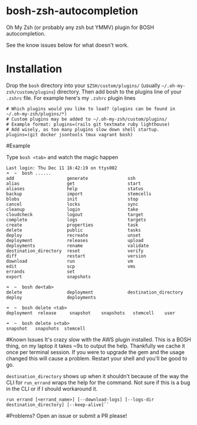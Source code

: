 bosh-zsh-autocompletion
=======================

Oh My Zsh (or probably any zsh but YMMV) plugin for BOSH autocompletion. 

See the know issues below for what doesn't work.

Installation 
============

Drop the ```bosh``` directory into your ```$ZSH/custom/plugins/``` (usually ```~/.oh-my-zsh/custom/plugins```) directory. Then add bosh to the plugins line of your ```.zshrc``` file. For example here's my ```.zshrc``` plugin lines

    # Which plugins would you like to load? (plugins can be found in ~/.oh-my-zsh/plugins/*)
    # Custom plugins may be added to ~/.oh-my-zsh/custom/plugins/
    # Example format: plugins=(rails git textmate ruby lighthouse)
    # Add wisely, as too many plugins slow down shell startup.
    plugins=(git docker jsontools tmux vagrant bosh)
    
    
#Example

Type ```bosh <tab>``` and watch the magic happen

    Last login: Thu Dec 11 16:42:19 on ttys002
    ➜  ~  bosh ......                                                                  
    add                    generate               ssh
    alias                  get                    start
    aliases                help                   status
    backup                 import                 stemcells
    blobs                  init                   stop
    cancel                 locks                  sync
    cleanup                login                  take
    cloudcheck             logout                 target
    complete               logs                   targets
    create                 properties             task
    delete                 public                 tasks
    deploy                 recreate               unset
    deployment             releases               upload
    deployments            rename                 validate
    destination_directory  reset                  verify
    diff                   restart                version
    download               run                    vm
    edit                   scp                    vms
    errands                set
    export                 snapshots
    
    ➜  ~  bosh de<tab>                                                            
    delete                 deployment             destination_directory
    deploy                 deployments

    ➜  ~  bosh delete <tab>
    deployment  release     snapshot    snapshots   stemcell    user
    
    ➜  ~  bosh delete s<tab>
	snapshot   snapshots  stemcell
	
#Known Issues
It's crazy slow with the AWS plugin installed. This is a BOSH thing, on my laptop it takes ~9s to output the help. Thankfully we cache it once per terminal session. If you were to upgrade the gem and the usage changed this will cause a problem. Restart your shell and you'll be good to go. 

```destination_directory``` shows up when it shouldn't because of the way the CLI for ```run_errand``` wraps the help for the command. Not sure if this is a bug in the CLI or if I should workaround it. 

    run errand [<errand_name>] [--download-logs] [--logs-dir
    destination_directory] [--keep-alive]``

#Problems? 
Open an issue or submit a PR please!
